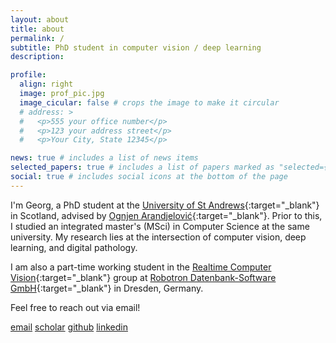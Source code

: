 ```yaml
---
layout: about
title: about
permalink: /
subtitle: PhD student in computer vision / deep learning
description:

profile:
  align: right
  image: prof_pic.jpg
  image_cicular: false # crops the image to make it circular
  # address: >
  #   <p>555 your office number</p>
  #   <p>123 your address street</p>
  #   <p>Your City, State 12345</p>

news: true # includes a list of news items
selected_papers: true # includes a list of papers marked as "selected={true}"
social: true # includes social icons at the bottom of the page
---
```


I'm Georg, a PhD student at the [University of St Andrews](https://www.st-andrews.ac.uk){:target="\_blank"} in Scotland, advised by [Ognjen Arandjelović](http://oa7.host.cs.st-andrews.ac.uk){:target="\_blank"}.
Prior to this, I studied an integrated master's (MSci) in Computer Science at the same university.
My research lies at the intersection of computer vision, deep learning, and digital pathology.

I am also a part-time working student in the [Realtime Computer Vision](https://www.robotron.de/rcv){:target="\_blank"} group at [Robotron Datenbank-Software GmbH](https://www.robotron.de){:target="\_blank"} in Dresden, Germany.

Feel free to reach out via email!

<div class="social-links">
  <a href="mailto:{{ site.email | encode_email }}"><i class="fas fa-envelope fa-lg"></i> email</a>
  <a href="https://scholar.google.com/citations?user={{ site.scholar_userid }}" target="_blank" title="Google Scholar"><i class="ai ai-google-scholar ai-lg"></i> scholar</a>
  <a href="https://github.com/{{ site.github_username }}" target="_blank" title="GitHub"><i class="fab fa-github fa-lg"></i> github</a>
  <a href="https://www.linkedin.com/in/{{ site.linkedin_username }}" target="_blank" title="LinkedIn"><i class="fab fa-linkedin fa-lg"></i> linkedin</a>
</div>
